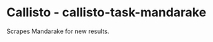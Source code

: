 Callisto - callisto-task-mandarake
==================================

Scrapes Mandarake for new results.
